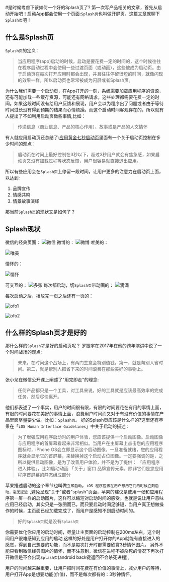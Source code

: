 #是时候考虑下该如何一个好的Splash页了?
第一次写产品相关的文章，首先从启动开始吧！启动App都会使用一个页面:`Splash页`也叫做开屏页，这篇文章就聊下`Splash页`吧！
## 什么是Splash页
`Splash页`的定义：
>当应用程序(app)启动的时候，启动是要花费一定的时间的，这个时候往往在程序启动过程中会使用一些过渡页面（或动画），这些被成为启动页。由于启动页在每次打开应用时都会出现，并且往往停留很短的时间，就像闪现的效果一样，所以启动页也常常被成为闪屏或者Splash页。

为什么我们需要一个启动页，在App打开的一刻，系统需要加载应用程序的资源，还有可能加载一些缓存资源，可能还有网络请求，这些处理都需要花费一定的时间。如果这段时间没有给用户反馈和展现，用户会以为程序出了问题或者由于等待时间过长没有得到预期的结果而心情烦躁。而这个启动时间客观存在的，所以就有人提出了不如利用启动页做些事情,比如：
>传递信息（商业信息、产品的核心作用）、故事或是产品的人文情怀

有人就应用启动页还总结了:[应用黄金七秒启动页](http://www.leiphone.com/news/201406/1023-warlial-sevensec.html)里面有一个关于启动页控制在多少时间的观点：
>启动页在时间上最好控制在3秒以下，超过3秒用户就会有焦急感，如果启动页又没有加载过程等状态反馈，用户很容易就直接退出应用。

所以有些应用会在`Splash页`上停留一段时间，让用户更多的注意力在启动页上面，以达到:
1. 品牌宣传
2. 情感共鸣
3. 情景故事演绎

那当前`Splash页`的现状又是如何了？
## Splash现状
微信的经典页面：
![微信](http://upload-images.jianshu.io/upload_images/22188-0cd86519b530ecec.jpg?imageMogr2/auto-orient/strip%7CimageView2/2/w/540)
微博的：
![微博](http://upload-images.jianshu.io/upload_images/22188-d3661d6ecf485c5f.jpg?imageMogr2/auto-orient/strip%7CimageView2/2/w/540)
唯美的：

![唯美](http://upload-images.jianshu.io/upload_images/22188-efaac5bf4bb4efd4.jpg?imageMogr2/auto-orient/strip%7CimageView2/2/w/540)

情怀的：

![情怀](http://upload-images.jianshu.io/upload_images/22188-22e7f0bbb44353ea.jpg?imageMogr2/auto-orient/strip%7CimageView2/2/w/540)

可交互的：
![多张](http://upload-images.jianshu.io/upload_images/22188-6be88a5fa0ea6b42.jpg?imageMogr2/auto-orient/strip%7CimageView2/2/w/540)
每次都启动，切`Splash页`带动画的：
![滴滴](http://upload-images.jianshu.io/upload_images/22188-f2d6148cbdbc0239.jpg?imageMogr2/auto-orient/strip%7CimageView2/2/w/540)

每次启动之后，播放完一页之后还有一页的：

![ofo1](http://upload-images.jianshu.io/upload_images/22188-6d79dca722f29fd3.jpg?imageMogr2/auto-orient/strip%7CimageView2/2/w/340)

![ofo2](http://upload-images.jianshu.io/upload_images/22188-2050945b21691cb6.jpg?imageMogr2/auto-orient/strip%7CimageView2/2/w/340)



## 什么样的Splash页才是好的
那什么样的`Splash`才是好的启动页呢？
罗振宇在2017年在他的跨年演讲中说了一个时间战场的观点:
>未来，在时间这个战场上，有两门生意会特别值钱，第一，就是帮别人省时间。第二，就是帮别人把省下来的时间浪费在那些美好的事物上。

张小龙在微信公开课上阐述了"用完即走"的理念:
>任何产品都只是一个工具，对工具来说，好的工具就是应该最高效率的完成任务，然后尽快离开。

他们都表述了一个事实，用户的时间很有限，有限的时间要花在有用的事情上面，有限的时间要花在美好的事情上面，浪费用户时间而又对于有没有价值的事情在产品里面尽量要少做。比如：`Splash页`。
好的Splash页应该是什么样的?这里还有苹果在「`iOS Human Interface Guidelines`」中关于启动的描述：
>为了增强应用程序启动时的用户体验，您应该提供一个启动图像。启动图像与应用程序的首屏幕看起来非常相似。当用户在主屏幕上点击您的应用程序图标时，iPhone OS会立即显示这个启动图像。一旦准备就绪，您的应用程序就会显示它的首屏幕，来替换掉这个启动占位图像。一定要强调的是，之所以提供启动图像，是为了改善用户体验，并不是为了提供：
「应用程序进入体验」，比如启动动画
「关于」窗口
品牌宣传元素，除非它们是您应用程序首屏幕的静态组成部分

苹果描述启动的这个章节也叫做`立即启动`，`iOS 程序应该在用户想用它们的时候立刻启动，毫无延迟 `,避免呈现"关于"或者"splash"页面，苹果的建议是使用一张和应用程序第一屏一样的启动图片，这样可以缩短对启动时间的感受。也就是说让用户意味应用已经启动，其实只是一张图而已，而只要启动时间足够短，当用户真正想做操作的时候，主页面已经加载完成了，而用户是感知不到启动时间的。
>好的`Splash页`就是没有`Splash页`

你需要优化你应用的启动时间，尽量让主页面的启动控制在200ms左右，这个时间用户很难感知到应用的启动,这样的好处是用户打开你的App就能有直接进入的感觉，得到自己想要的功能，而不是每次打开时都需要欣赏3秒情怀图片。
另外不能只看到微信经典图片的情怀，而不注意到，微信在进程不被杀死的情况下再次打开微信是不会出现`Splash页`(android back键返回不会杀死进程)。

用户的时间越来越重要，让用户把时间花费在有价值的事情上，减少用户的等待，用户打开App是想要功能(价值)，而不是每次都有的：3秒钟情怀。

